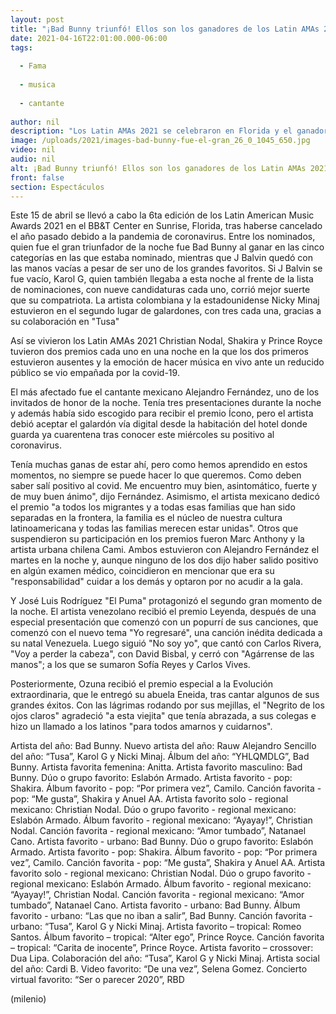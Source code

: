 ```yaml
---
layout: post
title: "¡Bad Bunny triunfó! Ellos son los ganadores de los Latin AMAs 2021"
date: 2021-04-16T22:01:00.000-06:00
tags:
  
  - Fama
  
  - musica
  
  - cantante
  
author: nil
description: "Los Latin AMAs 2021 se celebraron en Florida y el ganador absoluto de la noche fue Bad Bunny. Te dejamos a todos los cantantes que se llevaron un premio a casa. "
image: /uploads/2021/images-bad-bunny-fue-el-gran_26_0_1045_650.jpg
video: nil
audio: nil
alt: ¡Bad Bunny triunfó! Ellos son los ganadores de los Latin AMAs 2021
front: false
section: Espectáculos
---
```


Este 15 de abril se llevó a cabo la 6ta edición de los Latin American Music Awards 2021 en el BB&T Center en Sunrise, Florida, tras haberse cancelado el año pasado debido a la pandemia de coronavirus. Entre los nominados, quien fue el gran triunfador de la noche fue Bad Bunny al ganar en las cinco categorías en las que estaba nominado, mientras que J Balvin quedó con las manos vacías a pesar de ser uno de los grandes favoritos. Si J Balvin se fue vacío, Karol G, quien también llegaba a esta noche al frente de la lista de nominaciones, con nueve candidaturas cada uno, corrió mejor suerte que su compatriota. La artista colombiana y la estadounidense Nicky Minaj estuvieron en el segundo lugar de galardones, con tres cada una, gracias a su colaboración en "Tusa" 

Así se vivieron los Latin AMAs 2021 Christian Nodal, Shakira y Prince Royce tuvieron dos premios cada uno en una noche en la que los dos primeros estuvieron ausentes y la emoción de hacer música en vivo ante un reducido público se vio empañada por la covid-19. 

El más afectado fue el cantante mexicano Alejandro Fernández, uno de los invitados de honor de la noche. Tenía tres presentaciones durante la noche y además había sido escogido para recibir el premio Ícono, pero el artista debió aceptar el galardón vía digital desde la habitación del hotel donde guarda ya cuarentena tras conocer este miércoles su positivo al coronavirus. 

Tenía muchas ganas de estar ahí, pero como hemos aprendido en estos momentos, no siempre se puede hacer lo que queremos. Como deben saber salí positivo al covid. Me encuentro muy bien, asintomático, fuerte y de muy buen ánimo", dijo Fernández. Asimismo, el artista mexicano dedicó el premio "a todos los migrantes y a todas esas familias que han sido separadas en la frontera, la familia es el núcleo de nuestra cultura latinoamericana y todas las familias merecen estar unidas". Otros que suspendieron su participación en los premios fueron Marc Anthony y la artista urbana chilena Cami. Ambos estuvieron con Alejandro Fernández el martes en la noche y, aunque ninguno de los dos dijo haber salido positivo en algún examen médico, coincidieron en mencionar que era su "responsabilidad" cuidar a los demás y optaron por no acudir a la gala. 

Y José Luis Rodríguez "El Puma" protagonizó el segundo gran momento de la noche. El artista venezolano recibió el premio Leyenda, después de una especial presentación que comenzó con un popurrí de sus canciones, que comenzó con el nuevo tema "Yo regresaré", una canción inédita dedicada a su natal Venezuela. Luego siguió "No soy yo", que cantó con Carlos Rivera, "Voy a perder la cabeza", con David Bisbal, y cerró con "Agárrense de las manos"; a los que se sumaron Sofía Reyes y Carlos Vives. 

Posteriormente, Ozuna recibió el premio especial a la Evolución extraordinaria, que le entregó su abuela Eneida, tras cantar algunos de sus grandes éxitos.  Con las lágrimas rodando por sus mejillas, el "Negrito de los ojos claros" agradeció "a esta viejita" que tenía abrazada, a sus colegas e hizo un llamado a los latinos "para todos amarnos y cuidarnos". 

Artista del año: Bad Bunny. Nuevo artista del año: Rauw Alejandro Sencillo del año: “Tusa”, Karol G y Nicki Minaj. Álbum del año: “YHLQMDLG”, Bad Bunny. Artista favorita femenina: Anitta. Artista favorito masculino: Bad Bunny. Dúo o grupo favorito: Eslabón Armado. Artista favorito - pop: Shakira. Álbum favorito - pop: “Por primera vez”, Camilo. Canción favorita - pop: “Me gusta”, Shakira y Anuel AA. Artista favorito solo - regional mexicano: Christian Nodal. Dúo o grupo favorito - regional mexicano: Eslabón Armado. Álbum favorito - regional mexicano: “Ayayay!”, Christian Nodal. Canción favorita - regional mexicano: “Amor tumbado”, Natanael Cano. Artista favorito - urbano: Bad Bunny. 
Dúo o grupo favorito: Eslabón Armado. Artista favorito - pop: Shakira. Álbum favorito - pop: “Por primera vez”, Camilo. Canción favorita - pop: “Me gusta”, Shakira y Anuel AA. Artista favorito solo - regional mexicano: Christian Nodal. Dúo o grupo favorito - regional mexicano: Eslabón Armado. Álbum favorito - regional mexicano: “Ayayay!”, Christian Nodal. Canción favorita - regional mexicano: “Amor tumbado”, Natanael Cano. Artista favorito - urbano: Bad Bunny. Álbum favorito - urbano: “Las que no iban a salir”, Bad Bunny. Canción favorita - urbano: “Tusa”, Karol G y Nicki Minaj. Artista favorito – tropical: Romeo Santos. Álbum favorito – tropical: “Alter ego”, Prince Royce. Canción favorita – tropical: “Carita de inocente”, Prince Royce. Artista favorito – crossover: Dua Lipa. 
Colaboración del año: “Tusa”, Karol G y Nicki Minaj. Artista social del año: Cardi B. Video favorito: “De una vez”, Selena Gomez. Concierto virtual favorito: “Ser o parecer 2020”, RBD 

(milenio)
